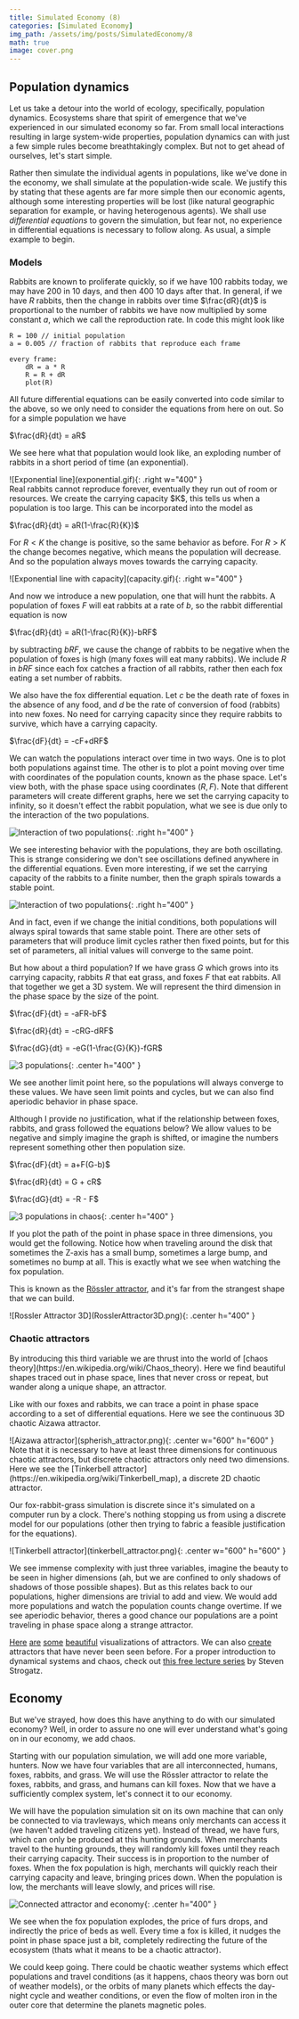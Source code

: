 ```yaml
---
title: Simulated Economy (8)
categories: [Simulated Economy]
img_path: /assets/img/posts/SimulatedEconomy/8
math: true
image: cover.png
---
```


## Population dynamics
Let us take a detour into the world of ecology, specifically, population dynamics. Ecosystems share that spirit of emergence that we've experienced in our simulated economy so far. From small local interactions resulting in large system-wide properties, population dynamics can with just a few simple rules become breathtakingly complex. But not to get ahead of ourselves, let's start simple.

Rather then simulate the individual agents in populations, like we've done in the economy, we shall simulate at the population-wide scale. We justify this by stating that these agents are far more simple then our economic agents, although some interesting properties will be lost (like natural geographic separation for example, or having heterogenous agents). We shall use _differential equations_ to govern the simulation, but fear not, no experience in differential equations is necessary to follow along. As usual, a simple example to begin.

### Models
Rabbits are known to proliferate quickly, so if we have $100$ rabbits today, we may have $200$ in 10 days, and then $400$ 10 days after that. In general, if we have $R$ rabbits, then the change in rabbits over time $\frac{dR}{dt}$ is proportional to the number of rabbits we have now multiplied by some constant $a$, which we call the reproduction rate. In code this might look like

```
R = 100 // initial population
a = 0.005 // fraction of rabbits that reproduce each frame

every frame:
	dR = a * R
	R = R + dR
	plot(R)
```

<div class="row align-items-center">
<div class="col-md-6">
All future differential equations can be easily converted into code similar to the above, so we only need to consider the equations from here on out. So for a simple population we have 

<p class="text-center">$\frac{dR}{dt} = aR$</p>

We see here what that population would look like, an exploding number of rabbits in a short period of time (an exponential).
</div>
<div class="col-md-6" markdown="1">
![Exponential line](exponential.gif){: .right w="400" }
</div>
</div>

<div class="row align-items-center">
<div class="col-md-6">
Real rabbits cannot reproduce forever, eventually they run out of room or resources. We create the carrying capacity $K$, this tells us when a population is too large. This can be incorporated into the model as 

<p class="text-center">$\frac{dR}{dt} = aR(1-\frac{R}{K})$</p>

For $R<K$ the change is positive, so the same behavior as before. For $R>K$ the change becomes negative, which means the population will decrease. And so the population always moves towards the carrying capacity.
</div>
<div class="col-md-6" markdown="1">
![Exponential line with capacity](capacity.gif){: .right w="400" }
</div>
</div>


And now we introduce a new population, one that will hunt the rabbits. A population of foxes $F$ will eat rabbits at a rate of $b$, so the rabbit differential equation is now 

<p class="text-center">$\frac{dR}{dt} = aR(1-\frac{R}{K})-bRF$</p>

by subtracting $bRF$, we cause the change of rabbits to be negative when the population of foxes is high (many foxes will eat many rabbits). We include $R$ in $bRF$ since each fox catches a fraction of all rabbits, rather then each fox eating a set number of rabbits. 

We also have the fox differential equation. Let $c$ be the death rate of foxes in the absence of any food, and $d$ be the rate of conversion of food (rabbits) into new foxes. No need for carrying capacity since they require rabbits to survive, which have a carrying capacity.

<p class="text-center">$\frac{dF}{dt} = -cF+dRF$</p>

We can watch the populations interact over time in two ways. One is to plot both populations against time. The other is to plot a point moving over time with coordinates of the population counts, known as the phase space. Let's view both, with the phase space using coordinates $(R, F)$. Note that different parameters will create different graphs, here we set the carrying capacity to infinity, so it doesn't effect the rabbit population, what we see is due only to the interaction of the two populations.

![Interaction of two populations](two_populations.gif){: .right h="400" }

We see interesting behavior with the populations, they are both oscillating. This is strange considering we don't see oscillations defined anywhere in the differential equations. Even more interesting, if we set the carrying capacity of the rabbits to a finite number, then the graph spirals towards a stable point.

![Interaction of two populations](two_populations_capacity.gif){: .right h="400" }

And in fact, even if we change the initial conditions, both populations will always spiral towards that same stable point. There are other sets of parameters that will produce limit cycles rather then fixed points, but for this set of parameters, all initial values will converge to the same point.

But how about a third population? If we have grass $G$ which grows into its carrying capacity, rabbits $R$ that eat grass, and foxes $F$ that eat rabbits. All that together we get a 3D system. We will represent the third dimension in the phase space by the size of the point.

<p class="text-center">$\frac{dF}{dt} = -aFR-bF$</p>
<p class="text-center">$\frac{dR}{dt} = -cRG-dRF$</p>
<p class="text-center">$\frac{dG}{dt} = -eG(1-\frac{G}{K})-fGR$</p>

![3 populations](nonchaotic_population.gif){: .center h="400" }

We see another limit point here, so the populations will always converge to these values. We have seen limit points and cycles, but we can also find aperiodic behavior in phase space.

Although I provide no justification, what if the relationship between foxes, rabbits, and grass followed the equations below? We allow values to be negative and simply imagine the graph is shifted, or imagine the numbers represent something other then population size.

<p class="text-center">$\frac{dF}{dt} = a+F(G-b)$</p>
<p class="text-center">$\frac{dR}{dt} = G + cR$</p>
<p class="text-center">$\frac{dG}{dt} = -R - F$</p>

![3 populations in chaos](chaotic_population.gif){: .center h="400" }

<div class="row align-items-center">
<div class="col-md-6" markdown="1">
If you plot the path of the point in phase space in three dimensions, you would get the following. Notice how when traveling around the disk that sometimes the Z-axis has a small bump, sometimes a large bump, and sometimes no bump at all. This is exactly what we see when watching the fox population.

This is known as the [Rössler attractor](https://en.wikipedia.org/wiki/R%C3%B6ssler_attractor), and it's far from the strangest shape that we can build.
</div>
<div class="col-md-6" markdown="1">
![Rossler Attractor 3D](RosslerAttractor3D.png){: .center h="400" }
</div>
</div>


### Chaotic attractors
<div class="row align-items-center">
<div class="col-md-6" markdown="1">
By introducing this third variable we are thrust into the world of [chaos theory](https://en.wikipedia.org/wiki/Chaos_theory). Here we find beautiful shapes traced out in phase space, lines that never cross or repeat, but wander along a unique shape, an attractor.

Like with our foxes and rabbits, we can trace a point in phase space according to a set of differential equations. Here we see the continuous 3D chaotic Aizawa attractor.
</div>
<div class="col-md-6" markdown="1">
![Aizawa attractor](spherish_attractor.png){: .center w="600" h="600" }
</div>
</div>

<div class="row align-items-center">
<div class="col-md-6" markdown="1">
Note that it is necessary to have at least three dimensions for continuous chaotic attractors, but discrete chaotic attractors only need two dimensions. Here we see the [Tinkerbell attractor](https://en.wikipedia.org/wiki/Tinkerbell_map), a discrete 2D chaotic attractor.

Our fox-rabbit-grass simulation is discrete since it's simulated on a computer run by a clock. There's nothing stopping us from using a discrete model for our populations (other then trying to fabric a feasible justification for the equations).
</div>
<div class="col-md-6" markdown="1">
![Tinkerbell attractor](tinkerbell_attractor.png){: .center w="600" h="600" }
</div>
</div>

We see immense complexity with just three variables, imagine the beauty to be seen in higher dimensions (ah, but we are confined to only shadows of shadows of those possible shapes). But as this relates back to our populations, higher dimensions are trivial to add and view. We would add more populations and watch the population counts change overtime. If we see aperiodic behavior, theres a good chance our populations are a point traveling in phase space along a strange attractor.

[Here](http://paulbourke.net/fractals/) [are](https://www.williamrchase.com/writing/2019-02-28-strange-attractors-12-months-of-art-february) [some](https://www.cedrick.ai/posts/attractors.html) [beautiful](https://chaoticatmospheres.com/mathrules-strange-attractors) visualizations of attractors. We can also [create](https://www.youtube.com/playlist?list=PLBLV84VG7Md8RMWQEzDOFSyrv14-9lMxn) attractors that have never been seen before. For a proper introduction to dynamical systems and chaos, check out [this free lecture series](https://www.youtube.com/playlist?list=PLbN57C5Zdl6j_qJA-pARJnKsmROzPnO9V) by Steven Strogatz.

## Economy
But we've strayed, how does this have anything to do with our simulated economy? Well, in order to assure no one will ever understand what's going on in our economy, we add chaos.

Starting with our population simulation, we will add one more variable, hunters. Now we have four variables that are all interconnected, humans, foxes, rabbits, and grass. We will use the Rössler attractor to relate the foxes, rabbits, and grass, and humans can kill foxes. Now that we have a sufficiently complex system, let's connect it to our economy.

We will have the population simulation sit on its own machine that can only be connected to via travleways, which means only merchants can access it (we haven't added traveling citizens yet). Instead of thread, we have furs, which can only be produced at this hunting grounds. When merchants travel to the hunting grounds, they will randomly kill foxes until they reach their carrying capacity. Their success is in proportion to the number of foxes. When the fox population is high, merchants will quickly reach their carrying capacity and leave, bringing prices down. When the population is low, the merchants will leave slowly, and prices will rise.

![Connected attractor and economy](connected.gif){: .center h="400" }

We see when the fox population explodes, the price of furs drops, and indirectly the price of beds as well. Every time a fox is killed, it nudges the point in phase space just a bit, completely redirecting the future of the ecosystem (thats what it means to be a chaotic attractor).

We could keep going. There could be chaotic weather systems which effect populations and travel conditions (as it happens, chaos theory was born out of weather models), or the orbits of many planets which effects the day-night cycle and weather conditions, or even the flow of molten iron in the outer core that determine the planets magnetic poles.